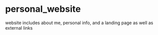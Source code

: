 # personal_website
website includes about me, personal info, and a landing page as well as external links
